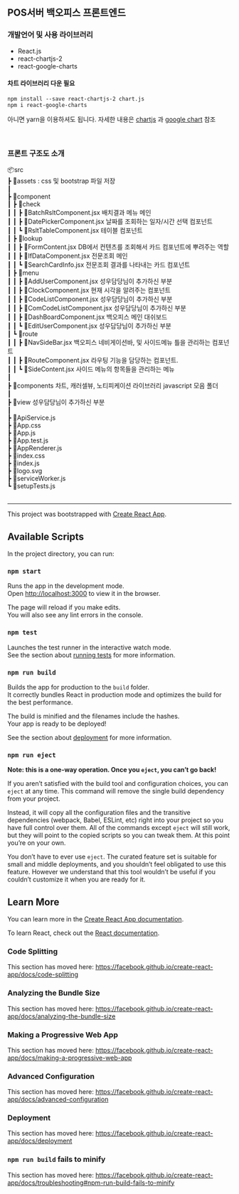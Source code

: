## POS서버 백오피스 프론트엔드

### 개발언어 및 사용 라이브러리

- React.js
- react-chartjs-2
- react-google-charts

#### 차트 라이브러리 다운 필요

```
npm install --save react-chartjs-2 chart.js
npm i react-google-charts
```
아니면 yarn을 이용하셔도 됩니다. 자세한 내용은 [chartjs](https://www.npmjs.com/package/react-chartjs-2) 과 [google chart](https://react-google-charts.com/) 참조

<br/>

### 프론트 구조도 소개


📦src<br/>
 ┣ 📂assets : css 및 bootstrap 파일 저장<br/>
 ┃<br/>
 ┣ 📂component<br/>
 ┃ ┣ 📂check<br/>
 ┃ ┃ ┣ 📜BatchRsltComponent.jsx&#9;&#9;&#9;배치결과 메뉴 메인<br/>
 ┃ ┃ ┣ 📜DatePickerComponent.jsx&#9;&#9;&#9;날짜를 조회하는 일자/시간 선택 컴포넌트<br/>
 ┃ ┃ ┗ 📜RsltTableComponent.jsx&#9;&#9;&#9;테이블 컴포넌트<br/>
 ┃ ┣ 📂lookup<br/>
 ┃ ┃ ┣ 📜FormContent.jsx&#9;&#9;&#9;DB에서 컨텐츠를 조회해서 카드 컴포넌트에 뿌려주는 역할<br/>
 ┃ ┃ ┣ 📜IfDataComponent.jsx&#9;&#9;&#9;전문조회 메인<br/>
 ┃ ┃ ┗ 📜SearchCardInfo.jsx&#9;&#9;&#9;전문조회 결과를 나타내는 카드 컴포넌트<br/>
 ┃ ┣ 📂menu<br/>
 ┃ ┃ ┣ 📜AddUserComponent.jsx&#9;&#9;&#9;성우담당님이 추가하신 부분<br/>
 ┃ ┃ ┣ 📜ClockComponent.jsx&#9;&#9;&#9;현재 시각을 알려주는 컴포넌트<br/>
 ┃ ┃ ┣ 📜CodeListComponent.jsx&#9;&#9;&#9;성우담당님이 추가하신 부분<br/>
 ┃ ┃ ┣ 📜ComCodeListComponent.jsx&#9;&#9;&#9;성우담당님이 추가하신 부분<br/>
 ┃ ┃ ┣ 📜DashBoardComponent.jsx&#9;&#9;&#9;백오피스 메인 대쉬보드<br/>
 ┃ ┃ ┗ 📜EditUserComponent.jsx&#9;&#9;&#9;성우담당님이 추가하신 부분<br/>
 ┃ ┗ 📂route<br/>
 ┃ ┃ ┣ 📜NavSideBar.jsx&#9;&#9;&#9;백오피스 네비게이션바, 및 사이드메뉴 틀을 관리하는 컴포넌트<br/>
 ┃ ┃ ┣ 📜RouteComponent.jsx&#9;&#9;&#9;라우팅 기능을 담당하는 컴포넌트.<br/>
 ┃ ┃ ┗ 📜SideContent.jsx&#9;&#9;&#9;사이드 메뉴의 항목들을 관리하는 메뉴<br/>
 ┃<br/>
 ┣ 📂components&#9;&#9;&#9;차트, 캐러셀뷰, 노티피케이션 라이브러리 javascript 모음 폴더<br/>
 ┃<br/>
 ┣ 📂view&#9;&#9;&#9;성우담당님이 추가하신 부분<br/>
 ┃<br/>
 ┣ 📜ApiService.js<br/>
 ┣ 📜App.css<br/>
 ┣ 📜App.js<br/>
 ┣ 📜App.test.js<br/>
 ┣ 📜AppRenderer.js<br/>
 ┣ 📜index.css<br/>
 ┣ 📜index.js<br/>
 ┣ 📜logo.svg<br/>
 ┣ 📜serviceWorker.js<br/>
 ┗ 📜setupTests.js<br/>
<br/>


------

This project was bootstrapped with [Create React App](https://github.com/facebook/create-react-app).

## Available Scripts

In the project directory, you can run:

### `npm start`

Runs the app in the development mode.<br />
Open [http://localhost:3000](http://localhost:3000) to view it in the browser.

The page will reload if you make edits.<br />
You will also see any lint errors in the console.

### `npm test`

Launches the test runner in the interactive watch mode.<br />
See the section about [running tests](https://facebook.github.io/create-react-app/docs/running-tests) for more information.

### `npm run build`

Builds the app for production to the `build` folder.<br />
It correctly bundles React in production mode and optimizes the build for the best performance.

The build is minified and the filenames include the hashes.<br />
Your app is ready to be deployed!

See the section about [deployment](https://facebook.github.io/create-react-app/docs/deployment) for more information.

### `npm run eject`

**Note: this is a one-way operation. Once you `eject`, you can’t go back!**

If you aren’t satisfied with the build tool and configuration choices, you can `eject` at any time. This command will remove the single build dependency from your project.

Instead, it will copy all the configuration files and the transitive dependencies (webpack, Babel, ESLint, etc) right into your project so you have full control over them. All of the commands except `eject` will still work, but they will point to the copied scripts so you can tweak them. At this point you’re on your own.

You don’t have to ever use `eject`. The curated feature set is suitable for small and middle deployments, and you shouldn’t feel obligated to use this feature. However we understand that this tool wouldn’t be useful if you couldn’t customize it when you are ready for it.

## Learn More

You can learn more in the [Create React App documentation](https://facebook.github.io/create-react-app/docs/getting-started).

To learn React, check out the [React documentation](https://reactjs.org/).

### Code Splitting

This section has moved here: https://facebook.github.io/create-react-app/docs/code-splitting

### Analyzing the Bundle Size

This section has moved here: https://facebook.github.io/create-react-app/docs/analyzing-the-bundle-size

### Making a Progressive Web App

This section has moved here: https://facebook.github.io/create-react-app/docs/making-a-progressive-web-app

### Advanced Configuration

This section has moved here: https://facebook.github.io/create-react-app/docs/advanced-configuration

### Deployment

This section has moved here: https://facebook.github.io/create-react-app/docs/deployment

### `npm run build` fails to minify

This section has moved here: https://facebook.github.io/create-react-app/docs/troubleshooting#npm-run-build-fails-to-minify
